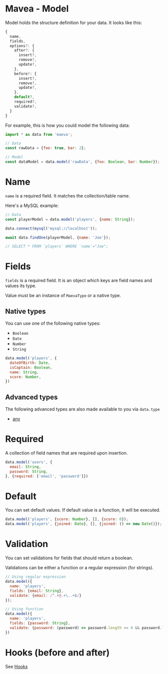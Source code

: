 Mavea - Model
===

Model holds the structure definition for your data. It looks like this:

```javascript
{
  name,
  fields,
  options?: {
    after?: {
      insert?,
      remove?,
      update?,
    },
    before?: {
      insert?,
      remove?,
      update?,
    },
    default?,
    required?,
    validate?,
  }
}
```

For example, this is how you could model the following data:

```javascript
import * as data from 'maeva';

// Data
const rawData = {foo: true, bar: 2};

// Model
const dataModel = data.model('rawData', {foo: Boolean, bar: Number});
```

# Name

`name` is a required field. It matches the collection/table name.

Here's a MySQL example:

```javascript
// Data
const playerModel = data.model('players', {name: String});

data.connect(mysql('mysql://localhost'));

await data.findOne(playerModel, {name: 'Joe'});

// SELECT * FROM `players` WHERE `name`="Joe";
```

# Fields

`fields` is a required field. It is an object which keys are field names and values its type.

Value must be an instance of `MaevaType` or a native type.

## Native types

You can use one of the following native types:

- `Boolean`
- `Date`
- `Number`
- `String`

```javascript
data.model('players', {
  dateOfBirth: Date,
  isCaptain: Boolean,
  name: String,
  score: Number,
})
```

## Advanced types

The following advanced types are also made available to you via `data.type`

- [any](../types/Any.js)

# Required

A collection of field names that are required upon insertion.

```javascript
data.model('users', {
  email: String,
  password: String,
}, {required: ['email', 'password']})
```

# Default

You can set default values. If default value is a function, it will be executed.

```javascript
data.model('players', {score: Number}, [], {score: 0});
data.model('players', {joined: Date}, [], {joined: () => new Date()});
```

# Validation

You can set validations for fields that should return a boolean.

Validations can be either a function or a regular expression (for strings).

```javascript
// Using regular expression
data.model({
  name: 'players',
  fields: {email: String},
  validate: {email: /^.+@.+\..+$/}
});

// Using function
data.model({
  name: 'players',
  fields: {password: String},
  validate: {password: (password) => password.length >= 4 && password.length <= 16},
})
```

# Hooks (before and after)

See [Hooks](./Hooks.md)
